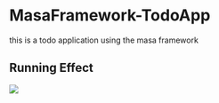 # MasaFramework-TodoApp
this is a todo application using the masa framework

 ## Running Effect

![](https://img2023.cnblogs.com/blog/1525201/202303/1525201-20230328231628904-1957534939.png)
